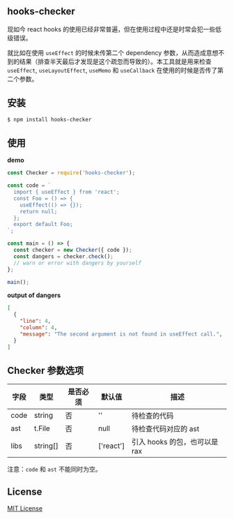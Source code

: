 ## hooks-checker

现如今 react hooks 的使用已经非常普遍，但在使用过程中还是时常会犯一些低级错误。

就比如在使用 `useEffect` 的时候未传第二个 dependency 参数，从而造成意想不到的结果（排查半天最后才发现是这个疏忽而导致的）。本工具就是用来检查 `useEffect`, `useLayoutEffect`, `useMemo` 和 `useCallback` 在使用的时候是否传了第二个参数。

## 安装

```bash
$ npm install hooks-checker
```

## 使用

**demo**

```js
const Checker = require('hooks-checker');

const code = `
  import { useEffect } from 'react';
  const Foo = () => {
    useEffect(() => {});
    return null;
  };
  export default Foo;
`;

const main = () => {
  const checker = new Checker({ code });
  const dangers = checker.check();
  // warn or error with dangers by yourself
};

main();
```

**output of dangers**

```json
[
  {
    "line": 4,
    "column": 4,
    "message": "The second argument is not found in useEffect call.",
  }
]
```

## Checker 参数选项


|字段|类型|是否必须|默认值|描述|
|---|----|------|-----|----|
|code|string|否|''|待检查的代码|
|ast|t.File|否|null|待检查代码对应的 ast|
|libs|string\[\]|否|['react']|引入 hooks 的包，也可以是 rax|

注意：`code` 和 `ast` 不能同时为空。


## License

[MIT License](./LICENSE)